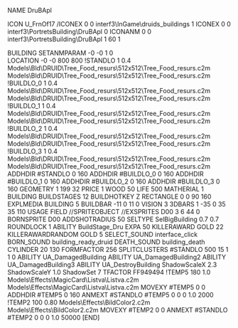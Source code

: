 NAME DruBApl

ICON U_FrnOf17
/ICONEX 0 0 interf3\InGame\druids_buildings 1
ICONEX 0 0 interf3\PortretsBuilding\DruBApl 0
ICONANM 0 0 interf3\PortretsBuilding\DruBApl 1 60 1

BUILDING
SETANMPARAM -0 -0 1 0              
LOCATION -0 -0 800 800
!STANDLO      1 0.4 Models\Bld\DRUID\Tree_Food_resurs\512x512\Tree_Food_resurs.c2m Models\Bld\DRUID\Tree_Food_resurs\512x512\Tree_Food_resurs.c2m
!BUILDLO_0    1 0.4 Models\Bld\DRUID\Tree_Food_resurs\512x512\Tree_Food_resurs.c2m Models\Bld\DRUID\Tree_Food_resurs\512x512\Tree_Food_resurs.c2m
!BUILDLO_1    1 0.4 Models\Bld\DRUID\Tree_Food_resurs\512x512\Tree_Food_resurs.c2m Models\Bld\DRUID\Tree_Food_resurs\512x512\Tree_Food_resurs.c2m
!BUILDLO_2    1 0.4 Models\Bld\DRUID\Tree_Food_resurs\512x512\Tree_Food_resurs.c2m Models\Bld\DRUID\Tree_Food_resurs\512x512\Tree_Food_resurs.c2m
!BUILDLO_3    1 0.4 Models\Bld\DRUID\Tree_Food_resurs\512x512\Tree_Food_resurs.c2m Models\Bld\DRUID\Tree_Food_resurs\512x512\Tree_Food_resurs.c2m
ADDHDIR #STANDLO 0 160
ADDHDIR #BUILDLO_0 0 160
ADDHDIR #BUILDLO_1 0 160
ADDHDIR #BUILDLO_2 0 160
ADDHDIR #BUILDLO_3 0 160
GEOMETRY 1 199 32
PRICE 1 WOOD 50
LIFE     500
MATHERIAL 1 BUILDING
BUILDSTAGES 12
BUILDHOTKEY Z
RECTANGLE    0 0 90 160
EXPLMEDIA BUILDING 5
BUILDBAR -11 0 11 0
VISION 3
3DBARS 1 -35 0 35 35 110
USAGE FIELD
//SPRITEOBJECT
//EXSPRITES  D00 3 6 44 0
BORNSPRITE D00
ADDSHOTRADIUS 50
SELTYPE SelBigBuilding 0.7 0.7
ROUNDLOCK 1
ABILITY BuildStage_Dru
EXPA 50
KILLERAWARD             GOLD 22
KILLERAWARDRANDOM       GOLD 5
SELECT_SOUND interface_click
BORN_SOUND building_ready_druid
DEATH_SOUND building_death
CYLINDER 20 130
FORMFACTOR 256
SPLITCLUSTERS #STANDLO 500 15 1 1 0
ABILITY UA_DamagedBuilding
ABILITY UA_DamagedBuilding2
ABILITY UA_DamagedBuilding3
ABILITY UA_DestroyBuilding
ShadowScaleX 2.3
ShadowScaleY 1.0
ShadowSet 7
TFACTOR FF949494
!TEMP5 180 1.0 Models\Effects\MagicCard\Listva\Listva.c2m Models\Effects\MagicCard\Listva\Listva.c2m
MOVEXY  #TEMP5 0 0
ADDHDIR #TEMP5 0 160
ANMEXT #STANDLO #TEMP5 0 0 0 1.0 2000
!TEMP2 100 0.80 Models\Effects\BildColor2.c2m Models\Effects\BildColor2.c2m
MOVEXY  #TEMP2 0 0
ANMEXT #STANDLO #TEMP2 0 0 0 1.0 50000
[END]
